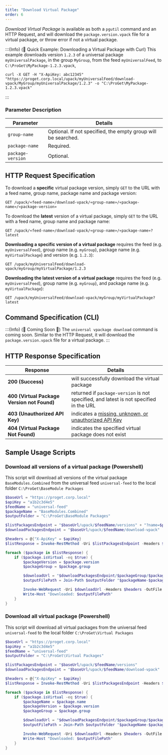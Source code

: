 ```yaml
---
title: "Download Virtual Package"
order: 6
---
```


*Download Virtual Package* is available as both a `pgutil` command and an HTTP Request, and will download the `package.version.vpack` file for a virtual package, or throw error if not a virtual package.

:::(Info) (🚀 Quick Example: Downloading a Virtual Package with Curl)
This example downloads version `1.2.3` of a universal package `myUniversalPackage`, in the group `MyGroup`, from the feed `myUniversalFeed`, to `C:\ProGet\MyPackage-1.2.3.vpack`, 

````
curl -X GET -H "X-ApiKey: abc12345" "https://proget.corp.local/upack/myUniversalFeed/download-vpack/MyGroup/myUniversalPackage/1.2.3" -o "C:\ProGet\MyPackage-1.2.3.vpack"
````
:::

### Parameter	Description
| Parameter | Details |
| --- | --- |
| `group-name` | Optional. If not specified, the empty group will be searched. |
| `package-name` | Required. |
| `package-version` | Optional. |

## HTTP Request Specification
To download a **specific** virtual package version, simply `GET` to the URL with a feed name, group name, package name and package version:

```
GET /upack/«feed-name»/download-vpack/«group-name»/«package-name»/«package-version»
```

To download the **latest** version of a virtual package, simply `GET` to the URL with a feed name, group name and package name:

```
GET /upack/«feed-name»/download-vpack/«group-name»/«package-name»?latest
```

**Downloading a specific version of a virtual package** requires the feed (e.g. `myUniversalFeed`),  group name (e.g. `myGroup`), package name (e.g. `myVirtualPackage`) and version (e.g. `1.2.3`):

```
GET /upack/myUniversalFeed/download-vpack/myGroup/myVirtualPackage/1.2.3
```

**Downloading the latest version of a virtual package** requires the feed (e.g. `myUniversalFeed`),  group name (e.g. `myGroup`), and package name (e.g. `myVirtualPackage`):

```
GET /upack/myUniversalFeed/download-vpack/myGroup/myVirtualPackage?latest
```
## Command Specification (CLI)
:::(Info) (🚧 Coming Soon 🚧)
The `universal vpackage download` command is coming soon. Similar to the HTTP Request, it will download the `package.version.vpack` file for a virtual package.
:::

## HTTP Response Specification

| Response | Details |
| --- | --- |
| **200 (Success)** | will successfully download the virtual package
| **400 (Virtual Package Version not Found)** | returned if `package-version` is not specified, and latest is not specified in the URL |
|  **403 (Unauthorized API Key)** | indicates a [missing, unknown, or unauthorized API Key](/docs/proget/api/universal-feed#authentication) |
| **404 (Virtual Package Not Found)** | indicates the specified virtual package does not exist |

## Sample Usage Scripts

### Download all versions of a virtual package (Powershell)
This script will download all versions of the virtual package `BaseModules.Combined` from the universal feed `universal-feed` to the local folder `C:\ProGet\BaseModule Packages`

```powershell
$baseUrl = "https://proget.corp.local"
$apiKey = "a1b2c3d4e5"
$feedName = "universal-feed"
$packageName = "BaseModules.Combined"
$outputFolder = "C:\ProGet\BaseModule Packages"

$listPackagesEndpoint = "$baseUrl/upack/$feedName/versions" + "?name=$packageName"
$downloadPackagesEndpoint = "$baseUrl/upack/$feedName/download-vpack"

$headers = @{"X-ApiKey" = $apiKey}
$listResponse = Invoke-RestMethod -Uri $listPackagesEndpoint -Headers $headers -Method Get

foreach ($package in $listResponse) {
    if ($package.isVirtual -eq $true) {
        $packageVersion = $package.version
        $packageGroup = $package.group

        $downloadUrl = "$downloadPackagesEndpoint/$packageGroup/$packageName/$packageVersion" + "?contentOnly=zip"
        $outputFilePath = Join-Path $outputFolder "$packageName-$packageVersion.vpack"

        Invoke-WebRequest -Uri $downloadUrl -Headers $headers -OutFile $outputFilePath
        Write-Host "Downloaded: $outputFilePath"
    }
}
```

### Download all virtual package (Powershell)
This script will download all virtual packages from the universal feed `universal-feed` to the local folder `C:\ProGet\Virtual Packages`

```powershell
$baseUrl = "https://proget.corp.local"
$apiKey = "a1b2c3d4e5"
$feedName = "universal-feed"
$outputFolder = "C:\ProGet\Virtual Packages"

$listPackagesEndpoint = "$baseUrl/upack/$feedName/versions"
$downloadPackagesEndpoint = "$baseUrl/upack/$feedName/download-vpack"

$headers = @{"X-ApiKey" = $apiKey}
$listResponse = Invoke-RestMethod -Uri $listPackagesEndpoint -Headers $headers -Method Get

foreach ($package in $listResponse) {
    if ($package.isVirtual -eq $true) {
        $packageName = $package.name
        $packageVersion = $package.version
        $packageGroup = $package.group

        $downloadUrl = "$downloadPackagesEndpoint/$packageGroup/$packageName/$packageVersion" + "?contentOnly=zip"
        $outputFilePath = Join-Path $outputFolder "$packageName-$packageVersion.vpack"

        Invoke-WebRequest -Uri $downloadUrl -Headers $headers -OutFile $outputFilePath
        Write-Host "Downloaded: $outputFilePath"
    }
}
```